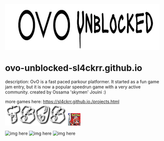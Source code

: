 <img src="./ovo-unblocked-game-logo.webp" alt="img here" class="img-fluid" width="900px" height="150px" id="logo">

# ovo-unblocked-sl4ckrr.github.io
description: OvO is a fast paced parkour platformer. It started as a fun game jam entry, but it is now a popular speedrun game with a very active community.
created by Ossama 'skymen' Jouini :)

more games here:
<a>https://sl4ckrr.github.io./projects.html
<img src="tsos.png" alt="img here" class="img-fluid" width="40%" height="40%" id="logo">
<img src="ruby.jpg" alt="img here" class="img-fluid" width="40px" height="40px" id="logo">

<img src="" alt="img here" class="img-fluid" width="900px" height="150px" id="logo">
<img src="" alt="img here" class="img-fluid" width="900px" height="150px" id="logo">
<img src="" alt="img here" class="img-fluid" width="900px" height="150px" id="logo">
